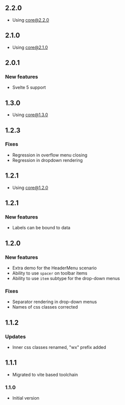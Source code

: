 ## 2.2.0

-   Using core@2.2.0

## 2.1.0

-   Using core@2.1.0

## 2.0.1

### New features

-   Svelte 5 support

## 1.3.0

-   Using core@1.3.0

## 1.2.3

### Fixes

-   Regression in overflow menu closing
-   Regression in dropdown rendering

## 1.2.1

-   Using core@1.2.0

## 1.2.1

### New features

-   Labels can be bound to data

## 1.2.0

### New features

-   Extra demo for the HeaderMenu scenario
-   Ability to use `spacer` on toolbar items
-   Ability to use `item` subtype for the drop-down menus

### Fixes

-   Separator rendering in drop-down menus
-   Names of css classes corrected

## 1.1.2

### Updates

-   Inner css classes renamed, "wx" prefix added

## 1.1.1

-   Migrated to vite based toolchain

### 1.1.0

-   Initial version
